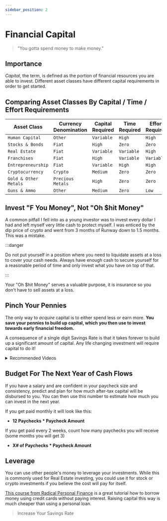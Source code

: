 ```yaml
---
sidebar_position: 2
---
```


# Financial Capital

>"You gotta spend money to make money."

## Importance

*Capital*, the term, is defined as the portion of financial resources you are able to invest. Different asset classes have different capital requirements in order to get started.

## Comparing Asset Classes By Capital / Time / Effort Requirements

<APITable>

| Asset Class | Currency Denomination | Capital Required | Time Required | Effort Required | Potential Upside? |
| --- | --- | --- | --- | --- | --- |
| `Human Capital` | `Other` | `Variable` | `High` | `High `| `Infinite` |
| `Stocks & Bonds` | `Fiat` | `High` | `Zero` | `Zero `| `Low` |
| `Real Estate` | `Fiat` | `Variable` | `Variable` | `High ` | `Medium/High` |
| `Franchises` | `Fiat` | `High` | `Variable` | `Variable` | `Medium` |
| `Entrepreneurship` | `Fiat` | `Variable` | `High` | `High` | `Infinite` |
| `Cryptocurrency` | `Crypto` | `Medium` | `Zero` | `Zero` | `High` |
| `Gold & Other Metals` | `Precious Metals` | `High` | `Zero` | `Zero` | `Medium/Low` |
| `Guns & Ammo` | `Other` | `Medium` | `Zero` | `Low` | `Low` |

</APITable>

## Invest "F You Money", Not "Oh $hit Money"

A common pitfall I fell into as a young investor was to invest every dollar I had and left myself very little cash to protect myself. I was enticed by the dip price of crypto and went from 3 months of Runway down to 1.5 months. This was a mistake.

:::danger

Do not put yourself in a position where you need to liquidate assets at a loss to cover your cash needs. Always have enough cash to secure yourself for a reasonable period of time and only invest what you have on top of that.

:::

Your "Oh $hit Money" serves a valuable purpose, it is insurance so you don't have to sell assets at a loss.

## Pinch Your Pennies

The only way to *acquire* capital is to either spend less or earn more. **You save your pennies to build up capital, which you then use to invest towards early financial freedom.** 

A consequence of a single digit Savings Rate is that it takes forever to build up a significant amount of capital. Any life changing investment will require capital to do it!

<details>
  <summary>Recommended Videos</summary>

<iframe width="600" height="333" src="https://www.youtube.com/embed/TFD0UtfI960" title="YouTube video player" frameborder="0" allow="accelerometer; autoplay; clipboard-write; encrypted-media; gyroscope; picture-in-picture" allowfullscreen></iframe>

</details>

## Budget For The Next Year of Cash Flows

If you have a salary and are confident in your paycheck size and consistency, predict and plan for how much after-tax capital will be disbursed to you. You can then use this number to estimate how much you can invest in the next year.

If you get paid monthly it will look like this:
- **12 Paychecks * Paycheck Amount** 

If you get paid every 2 weeks, count how many paychecks you will receive (some months you will get 3)
- **X# of Paychecks * Paycheck Amount**

## Leverage

You can use other people's money to leverage your investments. While this is commonly used for Real Estate investing, you could use it for stock or crypto investments if you believe the cost will pay for itself.

[This course from Radical Personal Finance](https://www.radicalpersonalfinance.com/store/Csp4iJET) is a great tutorial how to borrow money using credit cards without paying interest. Raising capital this way is much cheaper than using a personal loan.

>Increase Your Savings Rate
